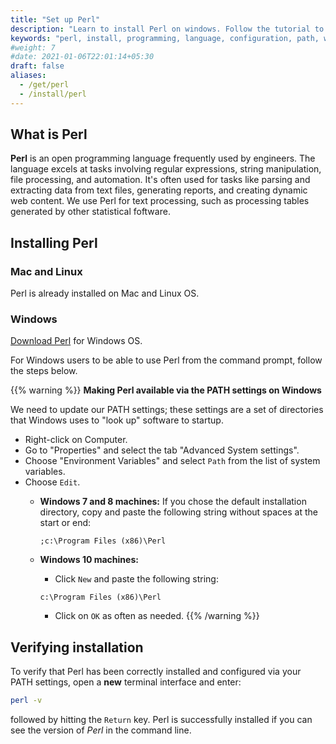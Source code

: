 ```yaml
---
title: "Set up Perl"
description: "Learn to install Perl on windows. Follow the tutorial to see how you can add Perl to path in windows and how to set up Perl environment variables."
keywords: "perl, install, programming, language, configuration, path, windows, environment variables"
#weight: 7
#date: 2021-01-06T22:01:14+05:30
draft: false
aliases:
  - /get/perl
  - /install/perl
---
```


## What is Perl 

**Perl** is an open programming language frequently used by engineers. The language excels at tasks involving regular expressions, string manipulation, file processing, and automation. It's often used for tasks like parsing and extracting data from text files, generating reports, and creating dynamic web content. We use Perl for text processing, such as processing tables generated by other statistical foftware.

## Installing Perl

### Mac and Linux

Perl is already installed on Mac and Linux OS.

### Windows

[Download Perl](https://www.perl.org/get.html) for Windows OS.

For Windows users to be able to use Perl from the command prompt, follow the steps below.

{{% warning %}}
**Making Perl available via the PATH settings on Windows**

We need to update our PATH settings; these settings are a set of directories that Windows uses to "look up" software to startup.

- Right-click on Computer.
- Go to "Properties" and select the tab "Advanced System settings".
- Choose "Environment Variables" and select `Path` from the list of system variables.
- Choose `Edit`.
	- **Windows 7 and 8 machines:**
		If you chose the default installation directory, copy and paste the following string without spaces at the start or end:

       `;c:\Program Files (x86)\Perl`

	- **Windows 10 machines:**
		- Click `New` and paste the following string:

       `c:\Program Files (x86)\Perl`

		- Click on `OK` as often as needed.
{{% /warning %}}

## Verifying installation

To verify that Perl has been correctly installed and configured via your PATH settings,
open a **new** terminal interface and enter:

```bash
perl -v
```

followed by hitting the `Return` key. Perl is successfully installed if you can see the version of *Perl* in the command line.
